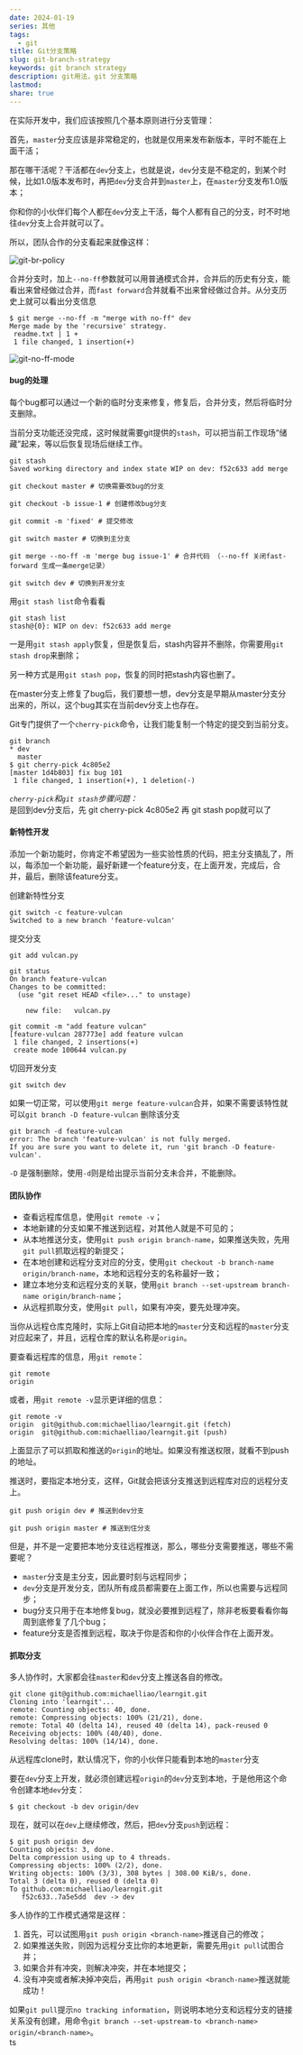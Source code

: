 ```yaml
---  
date: 2024-01-19  
series: 其他  
tags:  
  - git  
title: Git分支策略  
slug: git-branch-strategy  
keywords: git branch strategy  
description: git用法，git 分支策略  
lastmod:   
share: true  
---  
```

  
在实际开发中，我们应该按照几个基本原则进行分支管理：  
  
首先，`master`分支应该是非常稳定的，也就是仅用来发布新版本，平时不能在上面干活；  
  
那在哪干活呢？干活都在`dev`分支上，也就是说，`dev`分支是不稳定的，到某个时候，比如1.0版本发布时，再把`dev`分支合并到`master`上，在`master`分支发布1.0版本；  
  
你和你的小伙伴们每个人都在`dev`分支上干活，每个人都有自己的分支，时不时地往`dev`分支上合并就可以了。  
  
所以，团队合作的分支看起来就像这样：  
  
![git-br-policy](https://www.liaoxuefeng.com/files/attachments/919023260793600/0)  
  
合并分支时，加上`--no-ff`参数就可以用普通模式合并，合并后的历史有分支，能看出来曾经做过合并，而`fast forward`合并就看不出来曾经做过合并。从分支历史上就可以看出分支信息  
  
``` shell  
$ git merge --no-ff -m "merge with no-ff" dev  
Merge made by the 'recursive' strategy.  
 readme.txt | 1 +  
 1 file changed, 1 insertion(+)  
```  
  
![git-no-ff-mode](https://www.liaoxuefeng.com/files/attachments/919023225142304/0)  
  
#### bug的处理  
  
每个bug都可以通过一个新的临时分支来修复，修复后，合并分支，然后将临时分支删除。  
  
当前分支功能还没完成，这时候就需要git提供的`stash`，可以把当前工作现场“储藏”起来，等以后恢复现场后继续工作。  
  
```shell  
git stash  
Saved working directory and index state WIP on dev: f52c633 add merge  
  
git checkout master # 切换需要改bug的分支  
  
git checkout -b issue-1 # 创建修改bug分支  
  
git commit -m 'fixed' # 提交修改  
  
git switch master # 切换到主分支  
  
git merge --no-ff -m 'merge bug issue-1' # 合并代码 （--no-ff 关闭fast-forward 生成一条merge记录）  
  
git switch dev # 切换到开发分支  
```  
  
用`git stash list`命令看看  
  
``` shell  
git stash list  
stash@{0}: WIP on dev: f52c633 add merge  
```  
  
一是用`git stash apply`恢复，但是恢复后，stash内容并不删除，你需要用`git stash drop`来删除；  
  
另一种方式是用`git stash pop`，恢复的同时把stash内容也删了。  
  
在master分支上修复了bug后，我们要想一想，dev分支是早期从master分支分出来的，所以，这个bug其实在当前dev分支上也存在。  
  
Git专门提供了一个`cherry-pick`命令，让我们能复制一个特定的提交到当前分支。  
  
``` shell  
git branch  
* dev  
  master  
$ git cherry-pick 4c805e2  
[master 1d4b803] fix bug 101  
 1 file changed, 1 insertion(+), 1 deletion(-)  
```  
  
*`cherry-pick`和`git stash`步骤问题：*  
是回到dev分支后，先 git cherry-pick 4c805e2 再 git stash pop就可以了  
  
#### 新特性开发  
  
添加一个新功能时，你肯定不希望因为一些实验性质的代码，把主分支搞乱了，所以，每添加一个新功能，最好新建一个feature分支，在上面开发，完成后，合并，最后，删除该feature分支。  
  
创建新特性分支  
``` shell  
git switch -c feature-vulcan  
Switched to a new branch 'feature-vulcan'  
```  
  
提交分支  
``` shell  
git add vulcan.py  
  
git status  
On branch feature-vulcan  
Changes to be committed:  
  (use "git reset HEAD <file>..." to unstage)  
  
	new file:   vulcan.py  
  
git commit -m "add feature vulcan"  
[feature-vulcan 287773e] add feature vulcan  
 1 file changed, 2 insertions(+)  
 create mode 100644 vulcan.py  
```  
  
切回开发分支  
``` shell  
git switch dev  
```  
  
如果一切正常，可以使用`git merge feature-vulcan`合并，如果不需要该特性就可以`git branch -D feature-vulcan` 删除该分支  
  
``` shell  
git branch -d feature-vulcan  
error: The branch 'feature-vulcan' is not fully merged.  
If you are sure you want to delete it, run 'git branch -D feature-vulcan'.  
```  
  
`-D` 是强制删除，使用`-d`则是给出提示当前分支未合并，不能删除。  
  
#### 团队协作  
  
- 查看远程库信息，使用`git remote -v`；  
- 本地新建的分支如果不推送到远程，对其他人就是不可见的；  
- 从本地推送分支，使用`git push origin branch-name`，如果推送失败，先用`git pull`抓取远程的新提交；  
- 在本地创建和远程分支对应的分支，使用`git checkout -b branch-name origin/branch-name`，本地和远程分支的名称最好一致；  
- 建立本地分支和远程分支的关联，使用`git branch --set-upstream branch-name origin/branch-name`；  
- 从远程抓取分支，使用`git pull`，如果有冲突，要先处理冲突。  
  
当你从远程仓库克隆时，实际上Git自动把本地的`master`分支和远程的`master`分支对应起来了，并且，远程仓库的默认名称是`origin`。  
  
要查看远程库的信息，用`git remote`：  
  
``` shell  
git remote  
origin  
```  
  
或者，用`git remote -v`显示更详细的信息：  
  
``` shell  
git remote -v  
origin  git@github.com:michaelliao/learngit.git (fetch)  
origin  git@github.com:michaelliao/learngit.git (push)  
```  
  
上面显示了可以抓取和推送的`origin`的地址。如果没有推送权限，就看不到push的地址。  
  
推送时，要指定本地分支，这样，Git就会把该分支推送到远程库对应的远程分支上。  
  
``` shell  
git push origin dev # 推送到dev分支  
  
git push origin master # 推送到住分支  
```  
  
但是，并不是一定要把本地分支往远程推送，那么，哪些分支需要推送，哪些不需要呢？  
- `master`分支是主分支，因此要时刻与远程同步；  
- `dev`分支是开发分支，团队所有成员都需要在上面工作，所以也需要与远程同步；  
- bug分支只用于在本地修复bug，就没必要推到远程了，除非老板要看看你每周到底修复了几个bug；  
- feature分支是否推到远程，取决于你是否和你的小伙伴合作在上面开发。  
  
#### 抓取分支  
  
多人协作时，大家都会往`master`和`dev`分支上推送各自的修改。  
  
``` shell  
git clone git@github.com:michaelliao/learngit.git  
Cloning into 'learngit'...  
remote: Counting objects: 40, done.  
remote: Compressing objects: 100% (21/21), done.  
remote: Total 40 (delta 14), reused 40 (delta 14), pack-reused 0  
Receiving objects: 100% (40/40), done.  
Resolving deltas: 100% (14/14), done.  
```  
  
从远程库clone时，默认情况下，你的小伙伴只能看到本地的`master`分支  
  
要在`dev`分支上开发，就必须创建远程`origin`的`dev`分支到本地，于是他用这个命令创建本地`dev`分支：  
  
```  
$ git checkout -b dev origin/dev  
```  
  
现在，就可以在`dev`上继续修改，然后，把`dev`分支`push`到远程：  
  
``` shell  
$ git push origin dev  
Counting objects: 3, done.  
Delta compression using up to 4 threads.  
Compressing objects: 100% (2/2), done.  
Writing objects: 100% (3/3), 308 bytes | 308.00 KiB/s, done.  
Total 3 (delta 0), reused 0 (delta 0)  
To github.com:michaelliao/learngit.git  
   f52c633..7a5e5dd  dev -> dev  
```  
  
多人协作的工作模式通常是这样：  
  
1. 首先，可以试图用`git push origin <branch-name>`推送自己的修改；  
2. 如果推送失败，则因为远程分支比你的本地更新，需要先用`git pull`试图合并；  
3. 如果合并有冲突，则解决冲突，并在本地提交；  
4. 没有冲突或者解决掉冲突后，再用`git push origin <branch-name>`推送就能成功！  
  
如果`git pull`提示`no tracking information`，则说明本地分支和远程分支的链接关系没有创建，用命令`git branch --set-upstream-to <branch-name> origin/<branch-name>`。  
ts